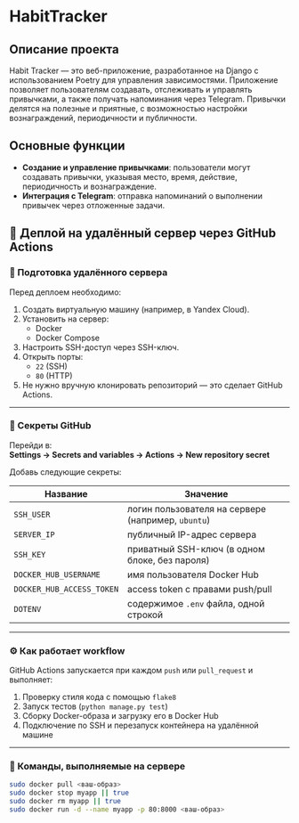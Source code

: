 # HabitTracker

## Описание проекта

Habit Tracker — это веб-приложение, разработанное на Django с использованием Poetry для управления зависимостями. Приложение позволяет пользователям создавать, отслеживать и управлять привычками, а также получать напоминания через Telegram. Привычки делятся на полезные и приятные, с возможностью настройки вознаграждений, периодичности и публичности.

## Основные функции

- **Создание и управление привычками**: пользователи могут создавать привычки, указывая место, время, действие, периодичность и вознаграждение.
- **Интеграция с Telegram**: отправка напоминаний о выполнении привычек через отложенные задачи.

## 🚀 Деплой на удалённый сервер через GitHub Actions

### 📌 Подготовка удалённого сервера

Перед деплоем необходимо:

1. Создать виртуальную машину (например, в Yandex Cloud).
2. Установить на сервер:
   - Docker
   - Docker Compose
3. Настроить SSH-доступ через SSH-ключ.
4. Открыть порты:
   - `22` (SSH)
   - `80` (HTTP)
5. Не нужно вручную клонировать репозиторий — это сделает GitHub Actions.

---

### 🔐 Секреты GitHub

Перейди в:  
**Settings → Secrets and variables → Actions → New repository secret**

Добавь следующие секреты:

| Название                    | Значение                                         |
|-----------------------------|--------------------------------------------------|
| `SSH_USER`                  | логин пользователя на сервере (например, `ubuntu`) |
| `SERVER_IP`                 | публичный IP-адрес сервера                      |
| `SSH_KEY`                   | приватный SSH-ключ (в одном блоке, без пароля)  |
| `DOCKER_HUB_USERNAME`       | имя пользователя Docker Hub                     |
| `DOCKER_HUB_ACCESS_TOKEN`   | access token с правами push/pull                |
| `DOTENV`                    | содержимое `.env` файла, одной строкой          |

---

### ⚙️ Как работает workflow

GitHub Actions запускается при каждом `push` или `pull_request` и выполняет:

1. Проверку стиля кода с помощью `flake8`
2. Запуск тестов (`python manage.py test`)
3. Сборку Docker-образа и загрузку его в Docker Hub
4. Подключение по SSH и перезапуск контейнера на удалённой машине

---

### 🐳 Команды, выполняемые на сервере

```bash
sudo docker pull <ваш-образ>
sudo docker stop myapp || true
sudo docker rm myapp || true
sudo docker run -d --name myapp -p 80:8000 <ваш-образ>


